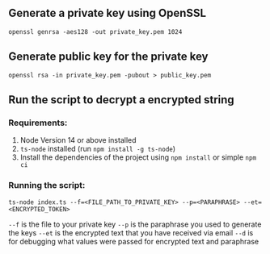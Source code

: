 ## Generate a private key using OpenSSL

```
openssl genrsa -aes128 -out private_key.pem 1024
```

## Generate public key for the private key

```
openssl rsa -in private_key.pem -pubout > public_key.pem
```

## Run the script to decrypt a encrypted string

### Requirements:

1. Node Version 14 or above installed
2. `ts-node` installed (run `npm install -g ts-node`)
3. Install the dependencies of the project using `npm install` or simple `npm ci`

### Running the script:

```
ts-node index.ts --f=<FILE_PATH_TO_PRIVATE_KEY> --p=<PARAPHRASE> --et=<ENCRYPTED_TOKEN>
```

`--f` is the file to your private key
`--p` is the paraphrase you used to generate the keys
`--et` is the encrypted text that you have received via email
`--d` is for debugging what values were passed for encrypted text and paraphrase

